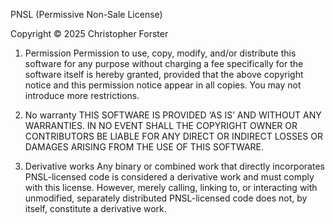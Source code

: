 PNSL (Permissive Non-Sale License)

Copyright © 2025 Christopher Forster

1. Permission
Permission to use, copy, modify, and/or distribute this software for any purpose without charging a fee specifically for the software itself is hereby granted, provided that the above copyright notice and this permission notice appear in all copies. You may not introduce more restrictions.

2. No warranty
THIS SOFTWARE IS PROVIDED ‘AS IS’ AND WITHOUT ANY WARRANTIES. IN NO EVENT SHALL THE COPYRIGHT OWNER OR CONTRIBUTORS BE LIABLE FOR ANY DIRECT OR INDIRECT LOSSES OR DAMAGES ARISING FROM THE USE OF THIS SOFTWARE.

3. Derivative works
Any binary or combined work that directly incorporates PNSL-licensed code is considered a derivative work and must comply with this license. However, merely calling, linking to, or interacting with unmodified, separately distributed PNSL-licensed code does not, by itself, constitute a derivative work.
